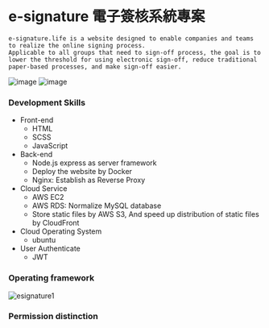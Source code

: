 # e-signature 電子簽核系統專案
```
e-signature.life is a website designed to enable companies and teams to realize the online signing process.
Applicable to all groups that need to sign-off process, the goal is to lower the threshold for using electronic sign-off, reduce traditional paper-based processes, and make sign-off easier.
```

![image](https://user-images.githubusercontent.com/112619621/224507674-20ed440e-b579-468a-b65b-0a2bdda9f260.png)
![image](https://user-images.githubusercontent.com/112619621/224507768-b17404b3-b19a-4ec4-b42e-87df7be02fcd.png)


### Development Skills
- Front-end
  - HTML
  - SCSS
  - JavaScript
- Back-end
  - Node.js express as server framework
  - Deploy the website by Docker
  - Nginx: Establish as Reverse Proxy
- Cloud Service
  - AWS EC2
  - AWS RDS: Normalize MySQL database
  - Store static files by AWS S3, And speed up distribution of static files by CloudFront
- Cloud Operating System
  - ubuntu
- User Authenticate
  - JWT

### Operating framework
![esignature1](https://user-images.githubusercontent.com/112619621/224506862-8bba2e08-1c65-4aec-8906-771cc025d599.PNG)

### Permission distinction


